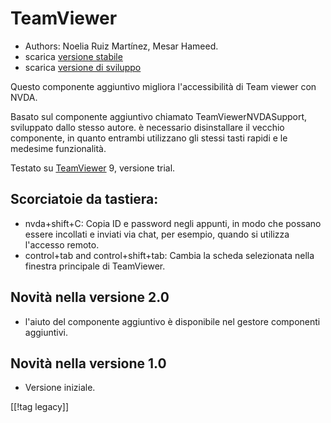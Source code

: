 # TeamViewer #

*	Authors: Noelia Ruiz Martínez, Mesar Hameed.
*	scarica [versione stabile][1]
*	scarica [versione di sviluppo][2]

Questo componente aggiuntivo migliora l'accessibilità di Team viewer con
NVDA.

Basato sul componente aggiuntivo chiamato TeamViewerNVDASupport, sviluppato
dallo stesso autore. è necessario disinstallare il vecchio componente, in
quanto entrambi utilizzano gli stessi tasti rapidi e le medesime
funzionalità.

Testato su [TeamViewer][3] 9, versione trial.

## Scorciatoie da tastiera: ##

*	nvda+shift+C: Copia ID e password negli appunti, in modo che possano
  essere incollati e inviati via chat, per esempio, quando si utilizza
  l'accesso remoto.
*	control+tab and control+shift+tab: Cambia la scheda selezionata nella
  finestra principale di TeamViewer.

## Novità nella versione 2.0 ##
*	 l'aiuto del componente aggiuntivo è disponibile nel gestore componenti
   aggiuntivi.

## Novità nella versione 1.0 ##
*	 Versione iniziale.

[[!tag legacy]]

[1]: https://www.nvaccess.org/addonStore/legacy?file=tv

[2]: https://www.nvaccess.org/addonStore/legacy?file=tv-dev

[3]: https://www.teamviewer.com
